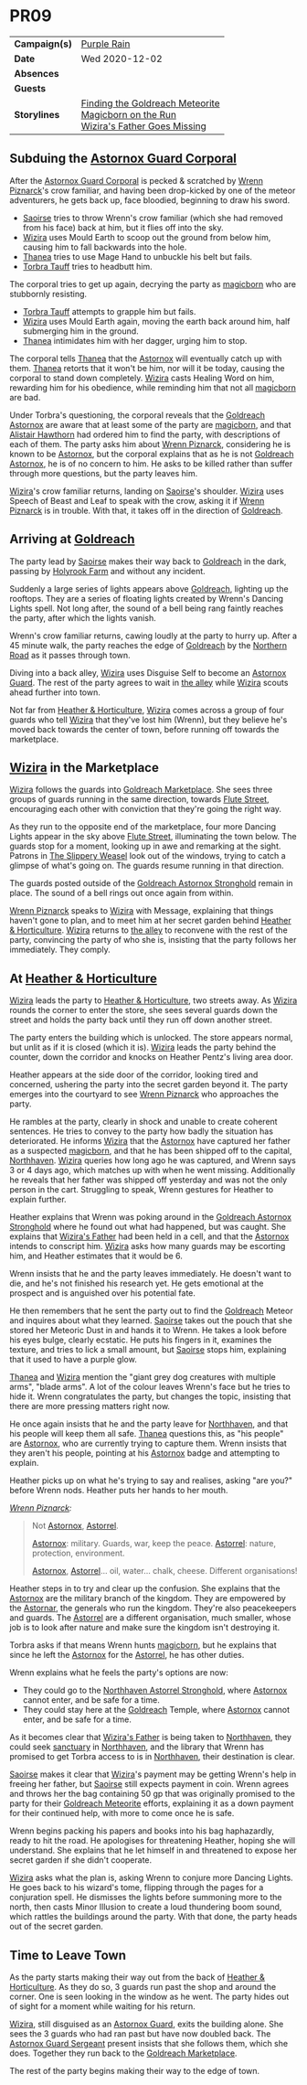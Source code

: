# PR09

|||
| --- | --- |
| **Campaign(s)** | [Purple Rain](../campaigns/purple-rain/purple-rain.md) | session.2
| **Date** | Wed 2020-12-02 |
| **Absences** | |
| **Guests** | |
| **Storylines** | [Finding the Goldreach Meteorite](../storylines/finding-the-goldreach-meteorite.md)<br />[Magicborn on the Run](../storylines/magicborn-on-the-run.md)<br />[Wizira's Father Goes Missing](../storylines/wiziras-father-goes-missing.md) |

## Subduing the [Astornox Guard Corporal](../organisations/astornox/ranks/astornox-guard-corporal.md)

After the [Astornox Guard Corporal](../organisations/astornox/ranks/astornox-guard-corporal.md) is pecked & scratched by [Wrenn Piznarck](../characters/wrenn-piznarck.md)'s crow familiar, and having been drop-kicked by one of the meteor adventurers, he gets back up, face bloodied, beginning to draw his sword.

- [Saoirse](../../../astarus/people/saoirse.md) tries to throw Wrenn's crow familiar (which she had removed from his face) back at him, but it flies off into the sky.
- [Wizira](../characters/wizira.md) uses Mould Earth to scoop out the ground from below him, causing him to fall backwards into the hole.
- [Thanea](../../../astarus/people/thanea.md) tries to use Mage Hand to unbuckle his belt but fails.
- [Torbra Tauff](../characters/torbra-tauff.md) tries to headbutt him.

The corporal tries to get up again, decrying the party as [magicborn](../civilisations/kingdom-of-astor/magicborn.md) who are stubbornly resisting.

- [Torbra Tauff](../characters/torbra-tauff.md) attempts to grapple him but fails.
- [Wizira](../characters/wizira.md) uses Mould Earth again, moving the earth back around him, half submerging him in the ground.
- [Thanea](../../../astarus/people/thanea.md) intimidates him with her dagger, urging him to stop.

The corporal tells [Thanea](../../../astarus/people/thanea.md) that the [Astornox](../organisations/astornox/astornox.md) will eventually catch up with them. [Thanea](../../../astarus/people/thanea.md) retorts that it won't be him, nor will it be today, causing the corporal to stand down completely. [Wizira](../characters/wizira.md) casts Healing Word on him, rewarding him for his obedience, while reminding him that not all [magicborn](../civilisations/kingdom-of-astor/magicborn.md) are bad.

Under Torbra's questioning, the corporal reveals that the [Goldreach](../civilisations/kingdom-of-astor/SETTLEMENTS/GOLDREACH/README.md) [Astornox](../organisations/astornox/astornox.md) are aware that at least some of the party are [magicborn](../civilisations/kingdom-of-astor/magicborn.md), and that [Alistair Hawthorn](../characters/alistair-hawthorn.md) had ordered him to find the party, with descriptions of each of them. The party asks him about [Wrenn Piznarck](../characters/wrenn-piznarck.md), considering he is known to be [Astornox](../organisations/astornox/astornox.md), but the corporal explains that as he is not [Goldreach](../civilisations/kingdom-of-astor/SETTLEMENTS/GOLDREACH/README.md) [Astornox](../organisations/astornox/astornox.md), he is of no concern to him. He asks to be killed rather than suffer through more questions, but the party leaves him.

[Wizira](../characters/wizira.md)'s crow familiar returns, landing on [Saoirse](../../../astarus/people/saoirse.md)'s shoulder. [Wizira](../characters/wizira.md) uses Speech of Beast and Leaf to speak with the crow, asking it if [Wrenn Piznarck](../characters/wrenn-piznarck.md) is in trouble. With that, it takes off in the direction of [Goldreach](../civilisations/kingdom-of-astor/SETTLEMENTS/GOLDREACH/README.md).

## Arriving at [Goldreach](../civilisations/kingdom-of-astor/SETTLEMENTS/GOLDREACH/README.md)

The party lead by [Saoirse](../../../astarus/people/saoirse.md) makes their way back to [Goldreach](../civilisations/kingdom-of-astor/SETTLEMENTS/GOLDREACH/README.md) in the dark, passing by [Holyrook Farm](../civilisations/kingdom-of-astor/SETTLEMENTS/GOLDREACH/holyrook-farm.md) and without any incident.

Suddenly a large series of lights appears above [Goldreach](../civilisations/kingdom-of-astor/SETTLEMENTS/GOLDREACH/README.md), lighting up the rooftops. They are a series of floating lights created by Wrenn's Dancing Lights spell. Not long after, the sound of a bell being rang faintly reaches the party, after which the lights vanish.

Wrenn's crow familiar returns, cawing loudly at the party to hurry up. After a 45 minute walk, the party reaches the edge of [Goldreach](../civilisations/kingdom-of-astor/SETTLEMENTS/GOLDREACH/README.md) by the [Northern Road](../places/roads/northern-road.md) as it passes through town.

Diving into a back alley, [Wizira](../characters/wizira.md) uses Disguise Self to become an [Astornox Guard](../organisations/astornox/ranks/astornox-guard.md). The rest of the party agrees to wait in [the alley](../places/buildings/shops/the-alley.md) while [Wizira](../characters/wizira.md) scouts ahead further into town.

Not far from [Heather & Horticulture](../civilisations/kingdom-of-astor/SETTLEMENTS/GOLDREACH/heather-and-horticulture.md), [Wizira](../characters/wizira.md) comes across a group of four guards who tell [Wizira](../characters/wizira.md) that they've lost him (Wrenn), but they believe he's moved back towards the center of town, before running off towards the marketplace.

## [Wizira](../characters/wizira.md) in the Marketplace

[Wizira](../characters/wizira.md) follows the guards into [Goldreach Marketplace](../civilisations/kingdom-of-astor/SETTLEMENTS/GOLDREACH/goldreach-marketplace.md). She sees three groups of guards running in the same direction, towards [Flute Street](../civilisations/kingdom-of-astor/SETTLEMENTS/GOLDREACH/flute-street.md), encouraging each other with conviction that they're going the right way.

As they run to the opposite end of the marketplace, four more Dancing Lights appear in the sky above [Flute Street](../civilisations/kingdom-of-astor/SETTLEMENTS/GOLDREACH/flute-street.md), illuminating the town below. The guards stop for a moment, looking up in awe and remarking at the sight. Patrons in [The Slippery Weasel](../civilisations/kingdom-of-astor/SETTLEMENTS/GOLDREACH/the-slippery-weasel.md) look out of the windows, trying to catch a glimpse of what's going on. The guards resume running in that direction.

The guards posted outside of the [Goldreach Astornox Stronghold](../civilisations/kingdom-of-astor/SETTLEMENTS/GOLDREACH/goldreach-astornox-stronghold.md) remain in place. The sound of a bell rings out once again from within.

[Wrenn Piznarck](../characters/wrenn-piznarck.md) speaks to [Wizira](../characters/wizira.md) with Message, explaining that things haven't gone to plan, and to meet him at her secret garden behind [Heather & Horticulture](../civilisations/kingdom-of-astor/SETTLEMENTS/GOLDREACH/heather-and-horticulture.md). [Wizira](../characters/wizira.md) returns to [the alley](../places/buildings/shops/the-alley.md) to reconvene with the rest of the party, convincing the party of who she is, insisting that the party follows her immediately. They comply.

## At [Heather & Horticulture](../civilisations/kingdom-of-astor/SETTLEMENTS/GOLDREACH/heather-and-horticulture.md)

[Wizira](../characters/wizira.md) leads the party to [Heather & Horticulture](../civilisations/kingdom-of-astor/SETTLEMENTS/GOLDREACH/heather-and-horticulture.md), two streets away. As [Wizira](../characters/wizira.md) rounds the corner to enter the store, she sees several guards down the street and holds the party back until they run off down another street.

The party enters the building which is unlocked. The store appears normal, but unlit as if it is closed (which it is). [Wizira](../characters/wizira.md) leads the party behind the counter, down the corridor and knocks on Heather Pentz's living area door.

Heather appears at the side door of the corridor, looking tired and concerned, ushering the party into the secret garden beyond it. The party emerges into the courtyard to see [Wrenn Piznarck](../characters/wrenn-piznarck.md) who approaches the party.

He rambles at the party, clearly in shock and unable to create coherent sentences. He tries to convey to the party how badly the situation has deteriorated. He informs [Wizira](../characters/wizira.md) that the [Astornox](../organisations/astornox/astornox.md) have captured her father as a suspected [magicborn](../civilisations/kingdom-of-astor/magicborn.md), and that he has been shipped off to the capital, [Northhaven](../places/cities/northhaven.md). [Wizira](../characters/wizira.md) queries how long ago he was captured, and Wrenn says 3 or 4 days ago, which matches up with when he went missing. Additionally he reveals that her father was shipped off yesterday and was not the only person in the cart. Struggling to speak, Wrenn gestures for Heather to explain further.

Heather explains that Wrenn was poking around in the [Goldreach Astornox Stronghold](../civilisations/kingdom-of-astor/SETTLEMENTS/GOLDREACH/goldreach-astornox-stronghold.md) where he found out what had happened, but was caught. She explains that [Wizira's Father](../characters/wiziras-father.md) had been held in a cell, and that the [Astornox](../organisations/astornox/astornox.md) intends to conscript him. [Wizira](../characters/wizira.md) asks how many guards may be escorting him, and Heather estimates that it would be 6.

Wrenn insists that he and the party leaves immediately. He doesn't want to die, and he's not finished his research yet. He gets emotional at the prospect and is anguished over his potential fate.

He then remembers that he sent the party out to find the [Goldreach](../civilisations/kingdom-of-astor/SETTLEMENTS/GOLDREACH/README.md) Meteor and inquires about what they learned. [Saoirse](../../../astarus/people/saoirse.md) takes out the pouch that she stored her Meteoric Dust in and hands it to Wrenn. He takes a look before his eyes bulge, clearly ecstatic. He puts his fingers in it, examines the texture, and tries to lick a small amount, but [Saoirse](../../../astarus/people/saoirse.md) stops him, explaining that it used to have a purple glow.

[Thanea](../../../astarus/people/thanea.md) and [Wizira](../characters/wizira.md) mention the "giant grey dog creatures with multiple arms", "blade arms". A lot of the colour leaves Wrenn's face but he tries to hide it. Wrenn congratulates the party, but changes the topic, insisting that there are more pressing matters right now.

He once again insists that he and the party leave for [Northhaven](../places/cities/northhaven.md), and that his people will keep them all safe. [Thanea](../../../astarus/people/thanea.md) questions this, as "his people" are [Astornox](../organisations/astornox/astornox.md), who are currently trying to capture them. Wrenn insists that they aren't his people, pointing at his [Astornox](../organisations/astornox/astornox.md) badge and attempting to explain.

Heather picks up on what he's trying to say and realises, asking "are you?" before Wrenn nods. Heather puts her hands to her mouth.

*[Wrenn Piznarck](../characters/wrenn-piznarck.md):*

> Not [Astornox](../organisations/astornox/astornox.md), [Astorrel](../organisations/astorrel/astorrel.md).
>
> [Astornox](../organisations/astornox/astornox.md): military. Guards, war, keep the peace. [Astorrel](../organisations/astorrel/astorrel.md): nature, protection, environment.
>
> [Astornox](../organisations/astornox/astornox.md), [Astorrel](../organisations/astorrel/astorrel.md)... oil, water... chalk, cheese. Different organisations!

Heather steps in to try and clear up the confusion. She explains that the [Astornox](../organisations/astornox/astornox.md) are the military branch of the kingdom. They are empowered by the [Astornar](../organisations/astornar.md), the generals who run the kingdom. They're also peacekeepers and guards. The [Astorrel](../organisations/astorrel/astorrel.md) are a different organisation, much smaller, whose job is to look after nature and make sure the kingdom isn't destroying it.

Torbra asks if that means Wrenn hunts [magicborn](../civilisations/kingdom-of-astor/magicborn.md), but he explains that since he left the [Astornox](../organisations/astornox/astornox.md) for the [Astorrel](../organisations/astorrel/astorrel.md), he has other duties.

Wrenn explains what he feels the party's options are now:

- They could go to the [Northhaven Astorrel Stronghold](../places/strongholds/northhaven-astorrel-stronghold.md), where [Astornox](../organisations/astornox/astornox.md) cannot enter, and be safe for a time.
- They could stay here at the [Goldreach](../civilisations/kingdom-of-astor/SETTLEMENTS/GOLDREACH/README.md) Temple, where [Astornox](../organisations/astornox/astornox.md) cannot enter, and be safe for a time.

As it becomes clear that [Wizira's Father](../characters/wiziras-father.md) is being taken to [Northhaven](../places/cities/northhaven.md), they could seek [sanctuary](../organisations/astorrel/sanctuary.md) in [Northhaven](../places/cities/northhaven.md), and the library that Wrenn has promised to get Torbra access to is in [Northhaven](../places/cities/northhaven.md), their destination is clear.

[Saoirse](../../../astarus/people/saoirse.md) makes it clear that [Wizira](../characters/wizira.md)'s payment may be getting Wrenn's help in freeing her father, but [Saoirse](../../../astarus/people/saoirse.md) still expects payment in coin. Wrenn agrees and throws her the bag containing 50 gp that was originally promised to the party for their [Goldreach Meteorite](../items/meteorites/goldreach-meteorite.md) efforts, explaining it as a down payment for their continued help, with more to come once he is safe.

Wrenn begins packing his papers and books into his bag haphazardly, ready to hit the road. He apologises for threatening Heather, hoping she will understand. She explains that he let himself in and threatened to expose her secret garden if she didn't cooperate.

[Wizira](../characters/wizira.md) asks what the plan is, asking Wrenn to conjure more Dancing Lights. He goes back to his wizard's tome, flipping through the pages for a conjuration spell. He dismisses the lights before summoning more to the north, then casts Minor Illusion to create a loud thundering boom sound, which rattles the buildings around the party. With that done, the party heads out of the secret garden.

## Time to Leave Town

As the party starts making their way out from the back of [Heather & Horticulture](../civilisations/kingdom-of-astor/SETTLEMENTS/GOLDREACH/heather-and-horticulture.md). As they do so, 3 guards run past the shop and around the corner. One is seen looking in the window as he went. The party hides out of sight for a moment while waiting for his return.

[Wizira](../characters/wizira.md), still disguised as an [Astornox Guard](../organisations/astornox/ranks/astornox-guard.md), exits the building alone. She sees the 3 guards who had ran past but have now doubled back. The [Astornox Guard Sergeant](../organisations/astornox/ranks/astornox-guard-sergeant.md) present insists that she follows them, which she does. Together they run back to the [Goldreach Marketplace](../civilisations/kingdom-of-astor/SETTLEMENTS/GOLDREACH/goldreach-marketplace.md).

The rest of the party begins making their way to the edge of town.
